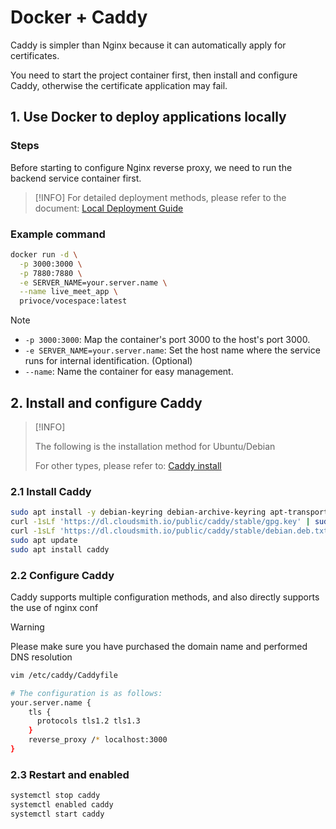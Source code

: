 # Docker + Caddy

Caddy is simpler than Nginx because it can automatically apply for certificates.

You need to start the project container first, then install and configure Caddy, otherwise the certificate application may fail.

## 1. Use Docker to deploy applications locally

### Steps

Before starting to configure Nginx reverse proxy, we need to run the backend service container first.

> [!INFO]
> For detailed deployment methods, please refer to the document: [Local Deployment Guide](/zh/doc/deploy/local_docker)

### Example command

```bash
docker run -d \
  -p 3000:3000 \
  -p 7880:7880 \
  -e SERVER_NAME=your.server.name \
  --name live_meet_app \
  privoce/vocespace:latest
```

> [!NOTE]
>
> * `-p 3000:3000`: Map the container's port 3000 to the host's port 3000.
> * `-e SERVER_NAME=your.server.name`: Set the host name where the service runs for internal identification. (Optional)
> * `--name`: Name the container for easy management.

## 2. Install and configure Caddy

> [!INFO]
>
> The following is the installation method for Ubuntu/Debian
>
> For other types, please refer to: [Caddy install](https://caddyserver.com/docs/install#debian-ubuntu-raspbian)

### 2.1 Install Caddy

```bash
sudo apt install -y debian-keyring debian-archive-keyring apt-transport-https curl
curl -1sLf 'https://dl.cloudsmith.io/public/caddy/stable/gpg.key' | sudo gpg --dearmor -o /usr/share/keyrings/caddy-stable-archive-keyring.gpg
curl -1sLf 'https://dl.cloudsmith.io/public/caddy/stable/debian.deb.txt' | sudo tee /etc/apt/sources.list.d/caddy-stable.list
sudo apt update
sudo apt install caddy
```

### 2.2 Configure Caddy

Caddy supports multiple configuration methods, and also directly supports the use of nginx conf

> [!WARNING]
>
> Please make sure you have purchased the domain name and performed DNS resolution


```bash
vim /etc/caddy/Caddyfile

# The configuration is as follows:
your.server.name {
    tls {
      protocols tls1.2 tls1.3
    }
    reverse_proxy /* localhost:3000
}
```


### 2.3 Restart and enabled

```bash
systemctl stop caddy
systemctl enabled caddy
systemctl start caddy
```